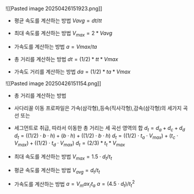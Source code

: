 ![[Pasted image 20250426151923.png]]


- 평균 속도를 계산하는 방법
	$Vavg = dt/tt$
	
- 최대 속도를 계산하는 방법
	$V_{max} = 2*Vavg$
	
- 가속도를 계산하는 방법
	$a = Vmax/ta$
	
- 총 거리를 계산하는 방법
	$dt = (1/2) * tt * Vmax$
	
- 가속도 거리를 계산하는 방법
	$da = (1/2) * ta * Vmax$


![[Pasted image 20250426151154.png]]

- 총 거리를 계산하는 방법
- 사다리꼴 이동 프로파일은 가속(삼각형),등속(직사각형),감속(삼각형)의 세가지 곡선 또는
- 세그먼트로 취급, 따라서 이동한 총 거리는 세 곡선 영역의 합
	$d_t = d_a + d_c + d_d$
	$d_t=((1/2) \cdot b \cdot h) + (b \cdot h) + ((1/2) \cdot b \cdot h)$
	$d_t = ((1/2)\cdot t_a \cdot V_{max}) + (t_c \cdot V_{max}) + ((1/2) \cdot t_d \cdot V_{max})$
	$d_t = (2/3) * t_t * V_{max}$

- 최대 속도를 계산하는 방법
	$V_{max} = 1.5 \cdot d_t/t_t$

- 평균 속도를 계산하는 방법
	$V_{avg} = d_t/t_t$

-  가속도를 계산하는 방법
	$a = V_max_/t_a$
	$a = (4.5\cdot d_t)/t^2_t$
	